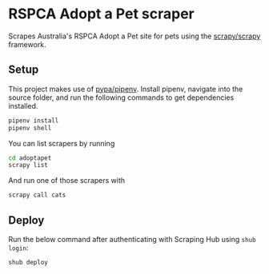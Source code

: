 # RSPCA Adopt a Pet scraper

Scrapes Australia's RSPCA Adopt a Pet site for pets using the [scrapy/scrapy](https://github.com/scrapy/scrapy) framework.

## Setup

This project makes use of [pypa/pipenv](https://github.com/pypa/pipenv). Install
pipenv, navigate into the source folder, and run the following commands to get
dependencies installed.

```sh
pipenv install
pipenv shell
```

You can list scrapers by running

```sh
cd adoptapet
scrapy list
```

And run one of those scrapers with

```sh
scrapy call cats
```

## Deploy

Run the below command after authenticating with Scraping Hub using `shub
login`:

```sh
shub deploy
```
